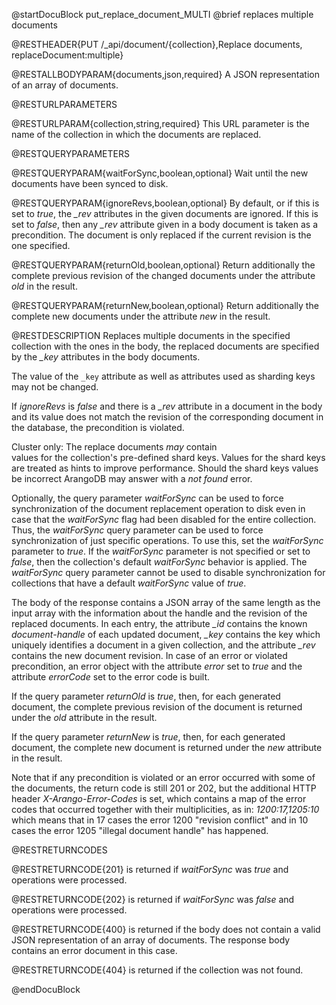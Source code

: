 
@startDocuBlock put_replace_document_MULTI
@brief replaces multiple documents

@RESTHEADER{PUT /_api/document/{collection},Replace documents, replaceDocument:multiple}

@RESTALLBODYPARAM{documents,json,required}
A JSON representation of an array of documents.

@RESTURLPARAMETERS

@RESTURLPARAM{collection,string,required}
This URL parameter is the name of the collection in which the
documents are replaced.

@RESTQUERYPARAMETERS

@RESTQUERYPARAM{waitForSync,boolean,optional}
Wait until the new documents have been synced to disk.

@RESTQUERYPARAM{ignoreRevs,boolean,optional}
By default, or if this is set to *true*, the *_rev* attributes in 
the given documents are ignored. If this is set to *false*, then
any *_rev* attribute given in a body document is taken as a
precondition. The document is only replaced if the current revision
is the one specified.

@RESTQUERYPARAM{returnOld,boolean,optional}
Return additionally the complete previous revision of the changed 
documents under the attribute *old* in the result.

@RESTQUERYPARAM{returnNew,boolean,optional}
Return additionally the complete new documents under the attribute *new*
in the result.

@RESTDESCRIPTION
Replaces multiple documents in the specified collection with the
ones in the body, the replaced documents are specified by the *_key*
attributes in the body documents.

The value of the `_key` attribute as well as attributes
used as sharding keys may not be changed.

If *ignoreRevs* is *false* and there is a *_rev* attribute in a
document in the body and its value does not match the revision of
the corresponding document in the database, the precondition is
violated.

Cluster only: The replace documents _may_ contain  
values for the collection's pre-defined shard keys. Values for the shard keys 
are treated as hints to improve performance. Should the shard keys
values be incorrect ArangoDB may answer with a *not found* error.

Optionally, the query parameter *waitForSync* can be used to force
synchronization of the document replacement operation to disk even in case
that the *waitForSync* flag had been disabled for the entire collection.
Thus, the *waitForSync* query parameter can be used to force synchronization
of just specific operations. To use this, set the *waitForSync* parameter
to *true*. If the *waitForSync* parameter is not specified or set to
*false*, then the collection's default *waitForSync* behavior is
applied. The *waitForSync* query parameter cannot be used to disable
synchronization for collections that have a default *waitForSync* value
of *true*.

The body of the response contains a JSON array of the same length
as the input array with the information about the handle and the
revision of the replaced documents. In each entry, the attribute
*_id* contains the known *document-handle* of each updated document,
*_key* contains the key which uniquely identifies a document in a
given collection, and the attribute *_rev* contains the new document
revision. In case of an error or violated precondition, an error
object with the attribute *error* set to *true* and the attribute
*errorCode* set to the error code is built.

If the query parameter *returnOld* is *true*, then, for each
generated document, the complete previous revision of the document
is returned under the *old* attribute in the result.

If the query parameter *returnNew* is *true*, then, for each
generated document, the complete new document is returned under
the *new* attribute in the result.

Note that if any precondition is violated or an error occurred with
some of the documents, the return code is still 201 or 202, but
the additional HTTP header *X-Arango-Error-Codes* is set, which
contains a map of the error codes that occurred together with their
multiplicities, as in: *1200:17,1205:10* which means that in 17
cases the error 1200 "revision conflict" and in 10 cases the error
1205 "illegal document handle" has happened.

@RESTRETURNCODES

@RESTRETURNCODE{201}
is returned if *waitForSync* was *true* and operations were processed.

@RESTRETURNCODE{202}
is returned if *waitForSync* was *false* and operations were processed.

@RESTRETURNCODE{400}
is returned if the body does not contain a valid JSON representation
of an array of documents. The response body contains
an error document in this case.

@RESTRETURNCODE{404}
is returned if the collection was not found.

@endDocuBlock

